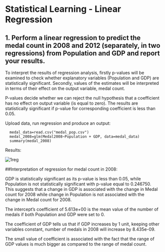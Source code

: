 # Statistical Learning - Linear Regression


## 1. Perform a linear regression to predict the medal count in 2008 and 2012 (separately, in two regressions) from Population and GDP and report your results.

To interpret the results of regression analysis, firstly p-values will be examined to check whether explanatory variables (Population and GDP) are statistically significant. Secondly, values of the estimates will be interpreted in terms of their effect on the output variable, medal count.


P-values decide whether we can reject the null hypothesis that a coefficient has no effect on output variable (is equal to zero). The results are statistically significant if p-value for corresponding coefficient is less than 0.05.

Upload data, run regression and produce an output:


      medal_data=read.csv("medal_pop.csv") 
      medal_2008=glm(Medal2008~Population + GDP, data=medal_data) 
      summary(medal_2008)
      
      
Results: 

![1reg](https://user-images.githubusercontent.com/61549398/100259928-ba016c80-2f40-11eb-983f-d03fee2d6224.png)


##Interpretation of regression for medal count in 2008:


GDP is statistically significant as its p-value is less than 0.05, while Population is not statistically significant with p-value equal to 0.246750. This suggests that a change in GDP is associated with the change in Medal count for 2008 while change in Population is not associated with the change in Medal count for 2008.

The intercept’s coefficient of 5.613e+00 is the mean value of the number of medals if both Population and GDP were set to 0.

The coefficient of GDP tells us that if GDP increases by 1 unit, keeping other variables constant, number of medals in 2008 will increase by 8.435e-09.

The small value of coefficient is associated with the fact that the range of GDP values is much bigger as compared to the range of medal count.



      
 
      
